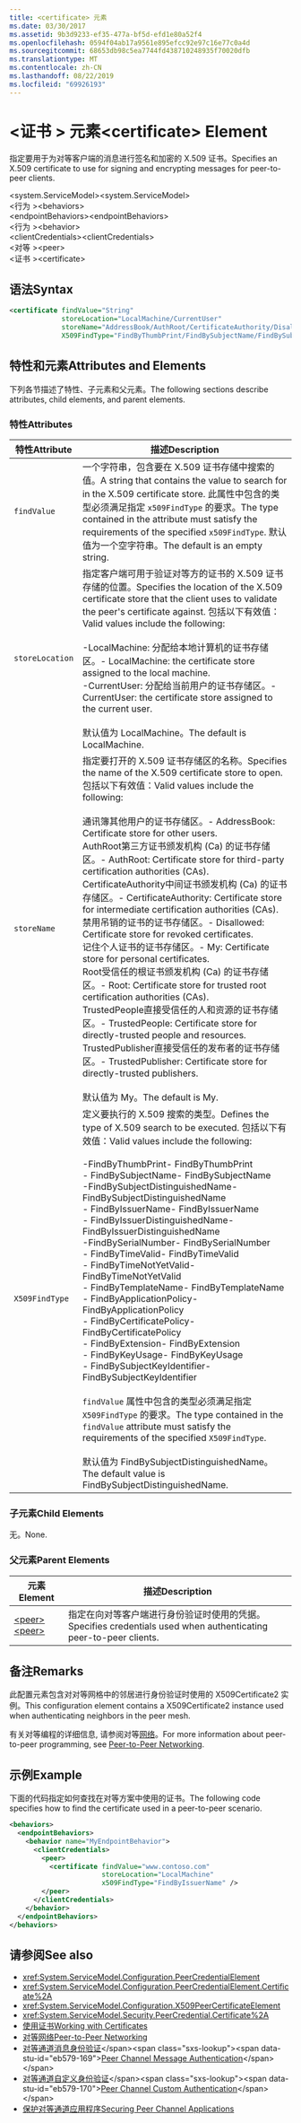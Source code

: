 ```yaml
---
title: <certificate> 元素
ms.date: 03/30/2017
ms.assetid: 9b3d9233-ef35-477a-bf5d-efd1e80a52f4
ms.openlocfilehash: 0594f04ab17a9561e895efcc92e97c16e77c0a4d
ms.sourcegitcommit: 68653db98c5ea7744fd438710248935f70020dfb
ms.translationtype: MT
ms.contentlocale: zh-CN
ms.lasthandoff: 08/22/2019
ms.locfileid: "69926193"
---
```

# <a name="certificate-element"></a><span data-ttu-id="eb579-102">\<证书 > 元素</span><span class="sxs-lookup"><span data-stu-id="eb579-102">\<certificate> Element</span></span>
<span data-ttu-id="eb579-103">指定要用于为对等客户端的消息进行签名和加密的 X.509 证书。</span><span class="sxs-lookup"><span data-stu-id="eb579-103">Specifies an X.509 certificate to use for signing and encrypting messages for peer-to-peer clients.</span></span>  
  
 <span data-ttu-id="eb579-104">\<system.ServiceModel></span><span class="sxs-lookup"><span data-stu-id="eb579-104">\<system.ServiceModel></span></span>  
<span data-ttu-id="eb579-105">\<行为 ></span><span class="sxs-lookup"><span data-stu-id="eb579-105">\<behaviors></span></span>  
<span data-ttu-id="eb579-106">\<endpointBehaviors></span><span class="sxs-lookup"><span data-stu-id="eb579-106">\<endpointBehaviors></span></span>  
<span data-ttu-id="eb579-107">\<行为 ></span><span class="sxs-lookup"><span data-stu-id="eb579-107">\<behavior></span></span>  
<span data-ttu-id="eb579-108">\<clientCredentials></span><span class="sxs-lookup"><span data-stu-id="eb579-108">\<clientCredentials></span></span>  
<span data-ttu-id="eb579-109">\<对等 ></span><span class="sxs-lookup"><span data-stu-id="eb579-109">\<peer></span></span>  
<span data-ttu-id="eb579-110">\<证书 ></span><span class="sxs-lookup"><span data-stu-id="eb579-110">\<certificate></span></span>  
  
## <a name="syntax"></a><span data-ttu-id="eb579-111">语法</span><span class="sxs-lookup"><span data-stu-id="eb579-111">Syntax</span></span>  
  
```xml  
<certificate findValue="String"
             storeLocation="LocalMachine/CurrentUser"
             storeName="AddressBook/AuthRoot/CertificateAuthority/Disallowed/My/Root/TrustedPeople/TrustedPublisher"
             X509FindType="FindByThumbPrint/FindBySubjectName/FindBySubjectDistinguishedName/FindByIssuerName/FindByIssuerDistinguishedName/FindBySerialNumber/FindByTimeValid/FindByTimeNotYetValid/FindByTemplateName/FindByApplicationPolicy/FindByCertificatePolicy/FindByExtension/FindByKeyUsage/FindBySubjectKeyIdentifier" />
```  
  
## <a name="attributes-and-elements"></a><span data-ttu-id="eb579-112">特性和元素</span><span class="sxs-lookup"><span data-stu-id="eb579-112">Attributes and Elements</span></span>  
 <span data-ttu-id="eb579-113">下列各节描述了特性、子元素和父元素。</span><span class="sxs-lookup"><span data-stu-id="eb579-113">The following sections describe attributes, child elements, and parent elements.</span></span>  
  
### <a name="attributes"></a><span data-ttu-id="eb579-114">特性</span><span class="sxs-lookup"><span data-stu-id="eb579-114">Attributes</span></span>  
  
|<span data-ttu-id="eb579-115">特性</span><span class="sxs-lookup"><span data-stu-id="eb579-115">Attribute</span></span>|<span data-ttu-id="eb579-116">描述</span><span class="sxs-lookup"><span data-stu-id="eb579-116">Description</span></span>|  
|---------------|-----------------|  
|`findValue`|<span data-ttu-id="eb579-117">一个字符串，包含要在 X.509 证书存储中搜索的值。</span><span class="sxs-lookup"><span data-stu-id="eb579-117">A string that contains the value to search for in the X.509 certificate store.</span></span> <span data-ttu-id="eb579-118">此属性中包含的类型必须满足指定 `x509FindType` 的要求。</span><span class="sxs-lookup"><span data-stu-id="eb579-118">The type contained in the attribute must satisfy the requirements of the specified `x509FindType`.</span></span> <span data-ttu-id="eb579-119">默认值为一个空字符串。</span><span class="sxs-lookup"><span data-stu-id="eb579-119">The default is an empty string.</span></span>|  
|`storeLocation`|<span data-ttu-id="eb579-120">指定客户端可用于验证对等方的证书的 X.509 证书存储的位置。</span><span class="sxs-lookup"><span data-stu-id="eb579-120">Specifies the location of the X.509 certificate store that the client uses to validate the peer's certificate against.</span></span> <span data-ttu-id="eb579-121">包括以下有效值：</span><span class="sxs-lookup"><span data-stu-id="eb579-121">Valid values include the following:</span></span><br /><br /> <span data-ttu-id="eb579-122">-LocalMachine: 分配给本地计算机的证书存储区。</span><span class="sxs-lookup"><span data-stu-id="eb579-122">-   LocalMachine: the certificate store assigned to the local machine.</span></span><br /><span data-ttu-id="eb579-123">-CurrentUser: 分配给当前用户的证书存储区。</span><span class="sxs-lookup"><span data-stu-id="eb579-123">-   CurrentUser: the certificate store assigned to the current user.</span></span><br /><br /> <span data-ttu-id="eb579-124">默认值为 LocalMachine。</span><span class="sxs-lookup"><span data-stu-id="eb579-124">The default is LocalMachine.</span></span>|  
|`storeName`|<span data-ttu-id="eb579-125">指定要打开的 X.509 证书存储区的名称。</span><span class="sxs-lookup"><span data-stu-id="eb579-125">Specifies the name of the X.509 certificate store to open.</span></span> <span data-ttu-id="eb579-126">包括以下有效值：</span><span class="sxs-lookup"><span data-stu-id="eb579-126">Valid values include the following:</span></span><br /><br /> <span data-ttu-id="eb579-127">通讯簿其他用户的证书存储区。</span><span class="sxs-lookup"><span data-stu-id="eb579-127">-   AddressBook: Certificate store for other users.</span></span><br /><span data-ttu-id="eb579-128">AuthRoot第三方证书颁发机构 (Ca) 的证书存储区。</span><span class="sxs-lookup"><span data-stu-id="eb579-128">-   AuthRoot: Certificate store for third-party certification authorities (CAs).</span></span><br /><span data-ttu-id="eb579-129">CertificateAuthority中间证书颁发机构 (Ca) 的证书存储区。</span><span class="sxs-lookup"><span data-stu-id="eb579-129">-   CertificateAuthority: Certificate store for intermediate certification authorities (CAs).</span></span><br /><span data-ttu-id="eb579-130">禁用吊销的证书的证书存储区。</span><span class="sxs-lookup"><span data-stu-id="eb579-130">-   Disallowed: Certificate store for revoked certificates.</span></span><br /><span data-ttu-id="eb579-131">记住个人证书的证书存储区。</span><span class="sxs-lookup"><span data-stu-id="eb579-131">-   My: Certificate store for personal certificates.</span></span><br /><span data-ttu-id="eb579-132">Root受信任的根证书颁发机构 (Ca) 的证书存储区。</span><span class="sxs-lookup"><span data-stu-id="eb579-132">-   Root: Certificate store for trusted root certification authorities (CAs).</span></span><br /><span data-ttu-id="eb579-133">TrustedPeople直接受信任的人和资源的证书存储区。</span><span class="sxs-lookup"><span data-stu-id="eb579-133">-   TrustedPeople: Certificate store for directly-trusted people and resources.</span></span><br /><span data-ttu-id="eb579-134">TrustedPublisher直接受信任的发布者的证书存储区。</span><span class="sxs-lookup"><span data-stu-id="eb579-134">-   TrustedPublisher: Certificate store for directly-trusted publishers.</span></span><br /><br /> <span data-ttu-id="eb579-135">默认值为 My。</span><span class="sxs-lookup"><span data-stu-id="eb579-135">The default is My.</span></span>|  
|`X509FindType`|<span data-ttu-id="eb579-136">定义要执行的 X.509 搜索的类型。</span><span class="sxs-lookup"><span data-stu-id="eb579-136">Defines the type of X.509 search to be executed.</span></span> <span data-ttu-id="eb579-137">包括以下有效值：</span><span class="sxs-lookup"><span data-stu-id="eb579-137">Valid values include the following:</span></span><br /><br /> <span data-ttu-id="eb579-138">-FindByThumbPrint</span><span class="sxs-lookup"><span data-stu-id="eb579-138">-   FindByThumbPrint</span></span><br /><span data-ttu-id="eb579-139">-   FindBySubjectName</span><span class="sxs-lookup"><span data-stu-id="eb579-139">-   FindBySubjectName</span></span><br /><span data-ttu-id="eb579-140">-FindBySubjectDistinguishedName</span><span class="sxs-lookup"><span data-stu-id="eb579-140">-   FindBySubjectDistinguishedName</span></span><br /><span data-ttu-id="eb579-141">- FindByIssuerName</span><span class="sxs-lookup"><span data-stu-id="eb579-141">-   FindByIssuerName</span></span><br /><span data-ttu-id="eb579-142">- FindByIssuerDistinguishedName</span><span class="sxs-lookup"><span data-stu-id="eb579-142">-   FindByIssuerDistinguishedName</span></span><br /><span data-ttu-id="eb579-143">-FindBySerialNumber</span><span class="sxs-lookup"><span data-stu-id="eb579-143">-   FindBySerialNumber</span></span><br /><span data-ttu-id="eb579-144">-   FindByTimeValid</span><span class="sxs-lookup"><span data-stu-id="eb579-144">-   FindByTimeValid</span></span><br /><span data-ttu-id="eb579-145">-   FindByTimeNotYetValid</span><span class="sxs-lookup"><span data-stu-id="eb579-145">-   FindByTimeNotYetValid</span></span><br /><span data-ttu-id="eb579-146">- FindByTemplateName</span><span class="sxs-lookup"><span data-stu-id="eb579-146">-   FindByTemplateName</span></span><br /><span data-ttu-id="eb579-147">-   FindByApplicationPolicy</span><span class="sxs-lookup"><span data-stu-id="eb579-147">-   FindByApplicationPolicy</span></span><br /><span data-ttu-id="eb579-148">-   FindByCertificatePolicy</span><span class="sxs-lookup"><span data-stu-id="eb579-148">-   FindByCertificatePolicy</span></span><br /><span data-ttu-id="eb579-149">- FindByExtension</span><span class="sxs-lookup"><span data-stu-id="eb579-149">-   FindByExtension</span></span><br /><span data-ttu-id="eb579-150">- FindByKeyUsage</span><span class="sxs-lookup"><span data-stu-id="eb579-150">-   FindByKeyUsage</span></span><br /><span data-ttu-id="eb579-151">-   FindBySubjectKeyIdentifier</span><span class="sxs-lookup"><span data-stu-id="eb579-151">-   FindBySubjectKeyIdentifier</span></span><br /><br /> <span data-ttu-id="eb579-152">`findValue` 属性中包含的类型必须满足指定 `X509FindType` 的要求。</span><span class="sxs-lookup"><span data-stu-id="eb579-152">The type contained in the `findValue` attribute must satisfy the requirements of the specified `X509FindType`.</span></span><br /><br /> <span data-ttu-id="eb579-153">默认值为 FindBySubjectDistinguishedName。</span><span class="sxs-lookup"><span data-stu-id="eb579-153">The default value is FindBySubjectDistinguishedName.</span></span>|  
  
### <a name="child-elements"></a><span data-ttu-id="eb579-154">子元素</span><span class="sxs-lookup"><span data-stu-id="eb579-154">Child Elements</span></span>  
 <span data-ttu-id="eb579-155">无。</span><span class="sxs-lookup"><span data-stu-id="eb579-155">None.</span></span>  
  
### <a name="parent-elements"></a><span data-ttu-id="eb579-156">父元素</span><span class="sxs-lookup"><span data-stu-id="eb579-156">Parent Elements</span></span>  
  
|<span data-ttu-id="eb579-157">元素</span><span class="sxs-lookup"><span data-stu-id="eb579-157">Element</span></span>|<span data-ttu-id="eb579-158">描述</span><span class="sxs-lookup"><span data-stu-id="eb579-158">Description</span></span>|  
|-------------|-----------------|  
|[<span data-ttu-id="eb579-159">\<peer></span><span class="sxs-lookup"><span data-stu-id="eb579-159">\<peer></span></span>](peer-of-clientcredentials-element.md)|<span data-ttu-id="eb579-160">指定在向对等客户端进行身份验证时使用的凭据。</span><span class="sxs-lookup"><span data-stu-id="eb579-160">Specifies credentials used when authenticating peer-to-peer clients.</span></span>|  
  
## <a name="remarks"></a><span data-ttu-id="eb579-161">备注</span><span class="sxs-lookup"><span data-stu-id="eb579-161">Remarks</span></span>  
 <span data-ttu-id="eb579-162">此配置元素包含对对等网格中的邻居进行身份验证时使用的 X509Certificate2 实例。</span><span class="sxs-lookup"><span data-stu-id="eb579-162">This configuration element contains a X509Certificate2 instance used when authenticating neighbors in the peer mesh.</span></span>  
  
 <span data-ttu-id="eb579-163">有关对等编程的详细信息, 请参阅对等[网络](../../../wcf/feature-details/peer-to-peer-networking.md)。</span><span class="sxs-lookup"><span data-stu-id="eb579-163">For more information about peer-to-peer programming, see [Peer-to-Peer Networking](../../../wcf/feature-details/peer-to-peer-networking.md).</span></span>  
  
## <a name="example"></a><span data-ttu-id="eb579-164">示例</span><span class="sxs-lookup"><span data-stu-id="eb579-164">Example</span></span>  
 <span data-ttu-id="eb579-165">下面的代码指定如何查找在对等方案中使用的证书。</span><span class="sxs-lookup"><span data-stu-id="eb579-165">The following code specifies how to find the certificate used in a peer-to-peer scenario.</span></span>  
  
```xml  
<behaviors>
  <endpointBehaviors>
    <behavior name="MyEndpointBehavior">
      <clientCredentials>
        <peer>
          <certificate findValue="www.contoso.com"
                       storeLocation="LocalMachine"
                       x509FindType="FindByIssuerName" />
        </peer>
      </clientCredentials>
    </behavior>
  </endpointBehaviors>
</behaviors>
```  
  
## <a name="see-also"></a><span data-ttu-id="eb579-166">请参阅</span><span class="sxs-lookup"><span data-stu-id="eb579-166">See also</span></span>

- <xref:System.ServiceModel.Configuration.PeerCredentialElement>
- <xref:System.ServiceModel.Configuration.PeerCredentialElement.Certificate%2A>
- <xref:System.ServiceModel.Configuration.X509PeerCertificateElement>
- <xref:System.ServiceModel.Security.PeerCredential.Certificate%2A>
- [<span data-ttu-id="eb579-167">使用证书</span><span class="sxs-lookup"><span data-stu-id="eb579-167">Working with Certificates</span></span>](../../../wcf/feature-details/working-with-certificates.md)
- [<span data-ttu-id="eb579-168">对等网络</span><span class="sxs-lookup"><span data-stu-id="eb579-168">Peer-to-Peer Networking</span></span>](../../../wcf/feature-details/peer-to-peer-networking.md)
- <span data-ttu-id="eb579-169">[对等通道消息身份验证](https://docs.microsoft.com/previous-versions/dotnet/netframework-3.5/aa967730(v=vs.90))</span><span class="sxs-lookup"><span data-stu-id="eb579-169">[Peer Channel Message Authentication](https://docs.microsoft.com/previous-versions/dotnet/netframework-3.5/aa967730(v=vs.90))</span></span>
- <span data-ttu-id="eb579-170">[对等通道自定义身份验证](https://docs.microsoft.com/previous-versions/dotnet/netframework-3.5/ms751447(v=vs.90))</span><span class="sxs-lookup"><span data-stu-id="eb579-170">[Peer Channel Custom Authentication](https://docs.microsoft.com/previous-versions/dotnet/netframework-3.5/ms751447(v=vs.90))</span></span>
- [<span data-ttu-id="eb579-171">保护对等通道应用程序</span><span class="sxs-lookup"><span data-stu-id="eb579-171">Securing Peer Channel Applications</span></span>](../../../wcf/feature-details/securing-peer-channel-applications.md)
